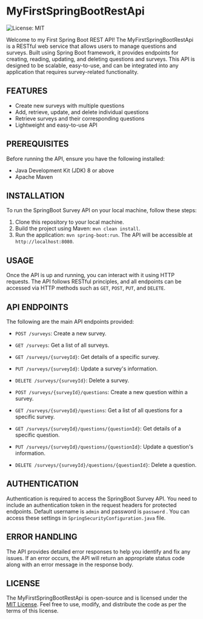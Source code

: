 # MyFirstSpringBootRestApi

![License: MIT](https://img.shields.io/badge/License-MIT-yellow.svg)

Welcome to my First Spring Boot REST API!
The MyFirstSpringBootRestApi is a RESTful web service that allows users to manage questions and surveys. Built using Spring Boot framework, it provides endpoints for creating, reading, updating, and deleting questions and surveys. This API is designed to be scalable, easy-to-use, and can be integrated into any application that requires survey-related functionality.

## FEATURES
* Create new surveys with multiple questions
* Add, retrieve, update, and delete individual questions
* Retrieve surveys and their corresponding questions
* Lightweight and easy-to-use API

## PREREQUISITES
Before running the API, ensure you have the following installed:

* Java Development Kit (JDK) 8 or above
* Apache Maven

## INSTALLATION

To run the SpringBoot Survey API on your local machine, follow these steps:

1. Clone this repository to your local machine.
2. Build the project using Maven: `mvn clean install`.
3. Run the application: `mvn spring-boot:run`.
The API will be accessible at `http://localhost:8080`.

## USAGE

Once the API is up and running, you can interact with it using HTTP requests. The API follows RESTful principles, and all endpoints can be accessed via HTTP methods such as `GET`, `POST`, `PUT`, and `DELETE`. 

## API ENDPOINTS

The following are the main API endpoints provided:

* `POST /surveys`: Create a new survey.

* `GET /surveys`: Get a list of all surveys.

* `GET /surveys/{surveyId}`: Get details of a specific survey.

* `PUT /surveys/{surveyId}`: Update a survey's information.

* `DELETE /surveys/{surveyId}`: Delete a survey.

* `POST /surveys/{surveyId}/questions`: Create a new question within a survey.

* `GET /surveys/{surveyId}/questions`: Get a list of all questions for a specific survey.

* `GET /surveys/{surveyId}/questions/{questionId}`: Get details of a specific question.

* `PUT /surveys/{surveyId}/questions/{questionId}`: Update a question's information.

* `DELETE /surveys/{surveyId}/questions/{questionId}`: Delete a question.

## AUTHENTICATION

Authentication is required to access the SpringBoot Survey API. You need to include an authentication token in the request headers for protected endpoints. Default username is `admin` and password is `password` . You can access these settings in `SpringSecurityConfiguration.java` file.

## ERROR HANDLING

The API provides detailed error responses to help you identify and fix any issues. If an error occurs, the API will return an appropriate status code along with an error message in the response body.

## LICENSE

The MyFirstSpringBootRestApi is open-source and is licensed under the [MIT License](LICENSE). Feel free to use, modify, and distribute the code as per the terms of this license.
